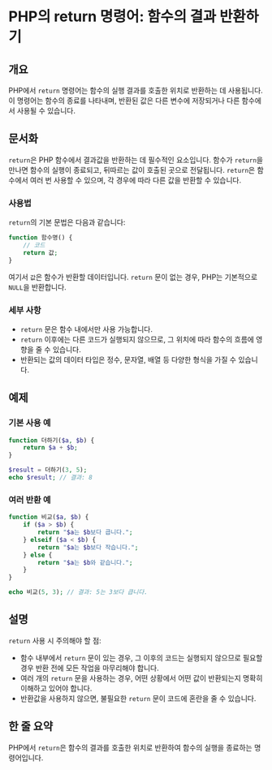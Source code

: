 <!--
Meta Description: # PHP의 return 명령어: 함수의 결과 반환하기 ## 개요 PHP에서 `return` 명령어는 함수의 실행 결과를 호출한 위치로 반환하는 데 사용됩니다. 이 명령어는 함수의 종료를 나타내며, 반환된 값은 다른 변수에 저장되거나 다른 함수에서 사용될 수 있습니다....
Meta Keywords: return, 함수의, 있습니다, php, 함수에서
-->

# PHP의 return 명령어: 함수의 결과 반환하기

## 개요
PHP에서 `return` 명령어는 함수의 실행 결과를 호출한 위치로 반환하는 데 사용됩니다. 이 명령어는 함수의 종료를 나타내며, 반환된 값은 다른 변수에 저장되거나 다른 함수에서 사용될 수 있습니다.

## 문서화
`return`은 PHP 함수에서 결과값을 반환하는 데 필수적인 요소입니다. 함수가 `return`을 만나면 함수의 실행이 종료되고, 뒤따르는 값이 호출된 곳으로 전달됩니다. `return`은 함수에서 여러 번 사용할 수 있으며, 각 경우에 따라 다른 값을 반환할 수 있습니다.

### 사용법
`return`의 기본 문법은 다음과 같습니다:

```php
function 함수명() {
    // 코드
    return 값;
}
```

여기서 `값`은 함수가 반환할 데이터입니다. `return` 문이 없는 경우, PHP는 기본적으로 `NULL`을 반환합니다.

### 세부 사항
- `return` 문은 함수 내에서만 사용 가능합니다.
- `return` 이후에는 다른 코드가 실행되지 않으므로, 그 위치에 따라 함수의 흐름에 영향을 줄 수 있습니다.
- 반환되는 값의 데이터 타입은 정수, 문자열, 배열 등 다양한 형식을 가질 수 있습니다.

## 예제
### 기본 사용 예
```php
function 더하기($a, $b) {
    return $a + $b;
}

$result = 더하기(3, 5);
echo $result; // 결과: 8
```

### 여러 반환 예
```php
function 비교($a, $b) {
    if ($a > $b) {
        return "$a는 $b보다 큽니다.";
    } elseif ($a < $b) {
        return "$a는 $b보다 작습니다.";
    } else {
        return "$a는 $b와 같습니다.";
    }
}

echo 비교(5, 3); // 결과: 5는 3보다 큽니다.
```

## 설명
`return` 사용 시 주의해야 할 점:
- 함수 내부에서 `return` 문이 있는 경우, 그 이후의 코드는 실행되지 않으므로 필요할 경우 반환 전에 모든 작업을 마무리해야 합니다.
- 여러 개의 `return` 문을 사용하는 경우, 어떤 상황에서 어떤 값이 반환되는지 명확히 이해하고 있어야 합니다.
- 반환값을 사용하지 않으면, 불필요한 `return` 문이 코드에 혼란을 줄 수 있습니다.

## 한 줄 요약
PHP에서 `return`은 함수의 결과를 호출한 위치로 반환하여 함수의 실행을 종료하는 명령어입니다.